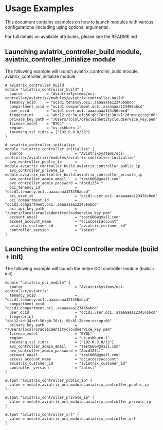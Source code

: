 # Usage Examples

This document contains examples on how to launch modules with various configurations (including using optional arguments).

For full details on available attributes, please see the README.md

## Launching aviatrix_controller_build module, aviatrix_controller_initialize module

The following example will launch aviatrix_controller_build module,  aviatrix_controller_initialize module

```
# aviatrix_controller_build
module "aviatrix_controller_build" {
  source           = "AviatrixSystems/oci-controller/aviatrix//modules/aviatrix-controller-build"
  tenancy_ocid     = "ocid1.tenancy.oc1..aaaaaaaa123456abcd"
  compartment_ocid = "ocid1.compartment.oc1..aaaaaaaa123456abcd"
  user_ocid        = "ocid1.user.oc1..aaaaaaaa123456abcd"
  fingerprint      = "ab:12:cd:34:ef:56:gh:78:ij:90:kl:2d:mn:cc:op:06"
  private_key_path = "/Users/local/oracleidentitycloudservice_key.pem"
  license_model    = "BYOL"
  region           = "us-ashburn-1"
  incoming_ssl_cidrs = ["192.0.0.0/32"]
}

# aviatrix_controller_initialize
module "aviatrix_controller_initialize" {
  source                        = "AviatrixSystems/oci-controller/aviatrix//modules/aviatrix-controller-initialize"
  avx_controller_public_ip      = module.aviatrix_controller_build.aviatrix_controller_public_ip
  avx_controller_private_ip     = module.aviatrix_controller_build.aviatrix_controller_private_ip
  avx_controller_admin_email    = "test666@gmail.com"
  avx_controller_admin_password = "Abcd1234."
  oci_tenancy_id                = "ocid1.tenancy.oc1..aaaaaaaa123456abcd"
  oci_user_id                   = "ocid1.user.oc1..aaaaaaaa123456abcd"
  oci_compartment_id            = "ocid1.compartment.oc1..aaaaaaaa123456abcd"
  oci_api_key_path              = "/Users/local/oracleidentitycloudservice_key.pem"
  account_email                 = "test666@gmail.com"
  access_account_name           = "ociaccessaccount"
  aviatrix_customer_id          = "aviatrix_customer_id"
  controller_version            = "latest"
}
```

## Launching the entire OCI controller module (build + init)

The following example will launch the entire OCI controller module (build + init)

```
module "aviatrix_oci_module" {
  source                        = "AviatrixSystems/oci-controller/aviatrix"
  tenancy_ocid                  = "ocid1.tenancy.oc1..aaaaaaaa123456abcd"
  compartment_ocid              = "ocid1.compartment.oc1..aaaaaaaa123456abcd"
  user_ocid                     = "ocid1.user.oc1..aaaaaaaa123456abcd"
  fingerprint                   = "ab:12:cd:34:ef:56:gh:78:ij:90:kl:2d:mn:cc:op:06"
  private_key_path              = "/Users/local/oracleidentitycloudservice_key.pem"
  license_model                 = "BYOL"
  region                        = "us-ashburn-1"
  incoming_ssl_cidrs            = ["192.0.0.0/32"]
  avx_controller_admin_email    = "test666@gmail.com"
  avx_controller_admin_password = "Abcd1234."
  account_email                 = "test666@gmail.com"
  access_account_name           = "ociaccessaccount"
  aviatrix_customer_id          = "aviatrix_customer_id"
  controller_version            = "latest"
}

output "aviatrix_controller_public_ip" {
  value = module.aviatrix_oci_module.aviatrix_controller_public_ip
}

output "aviatrix_controller_private_ip" {
  value = module.aviatrix_oci_module.aviatrix_controller_private_ip
}

output "aviatrix_controller_url" {
  value = module.aviatrix_oci_module.aviatrix_controller_url
}
```
